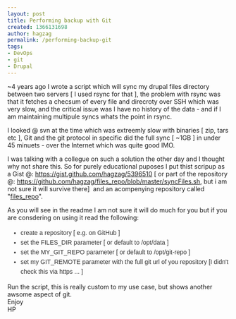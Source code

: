 ```yaml
---
layout: post
title: Performing backup with Git
created: 1366131698
author: hagzag
permalink: /performing-backup-git
tags:
- DevOps
- git
- Drupal
---
```

<p>~4 years ago I wrote a script which will sync my drupal files directory between two servers [ I used rsync for that ], the problem with rsync was that it fetches a checsum of every file and direcroty over SSH which was very slow, and the critical issue was I have no history of the data - and if I am maintaining multipule syncs whats the point in rsync.</p>
<p>I looked @ svn at the time which was extreemly slow with binaries [ zip, tars etc ], Git and the git protocol in specific did the full sync [ ~1GB ] in under 45 minuets - over the Internet which was quite good IMO.</p>
<p>I was talking with a collegue on such a solution the other day and I thought why not share this. So for purely educational puposes I put thist scripup as a Gist @:&nbsp;<a href="https://gist.github.com/hagzag/5396510">https://gist.github.com/hagzag/5396510</a>&nbsp;[ or part of the repository @:&nbsp;<a href="https://github.com/hagzag/files_repo/blob/master/syncFiles.sh">https://github.com/hagzag/files_repo/blob/master/syncFiles.sh</a>, but i am not sure it will survive there]&nbsp;&nbsp;and an acompenying repository called &quot;<a href="https://github.com/hagzag/files_repo">files_repo</a>&quot;.</p>
<p>As you will see in the readme I am not sure it will do much for you but if you are consdering on using it read the following:</p>
<ul style="margin: 15px 0px; padding-right: 0px; padding-left: 30px; border: 0px; color: rgb(51, 51, 51); font-family: Helvetica, arial, freesans, clean, sans-serif; font-size: 14px; line-height: 22px;">
	<li style="margin: 0px; padding: 0px; border: 0px;">
		create a repository [ e.g. on GitHub ]</li>
	<li style="margin: 0px; padding: 0px; border: 0px;">
		set the FILES_DIR parameter [ or default to /opt/data ]</li>
	<li style="margin: 0px; padding: 0px; border: 0px;">
		set the MY_GIT_REPO parameter [ or default to /opt/git-repo ]</li>
	<li style="margin: 0px; padding: 0px; border: 0px;">
		set my GIT_REMOTE parameter with the full git url of you repository [I didn&#39;t check this via https ... ]</li>
</ul>
<p style="margin: 0px; padding: 0px; border: 0px;">Run the script, this is really custom to my use case, but shows another awsome aspect of git.</p>
<p style="margin: 0px; padding: 0px; border: 0px;">Enjoy</p>
<p style="margin: 0px; padding: 0px; border: 0px;">HP</p>
